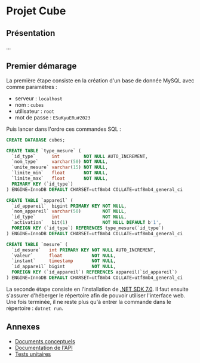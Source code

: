# Projet Cube
## Présentation
...

## Premier démarage

La première étape consiste en la création d'un base de donnée MySQL avec comme paramètres :
- serveur : `localhost`
- nom : `cubes`
- utilisateur : `root`
- mot de passe : `ESuKyuERu#2023`

Puis lancer dans l'ordre ces commandes SQL :
```sql
CREATE DATABASE cubes;
```
```sql
CREATE TABLE `type_mesure` (
  `id_type`      int         NOT NULL AUTO_INCREMENT,
  `nom_type`     varchar(50) NOT NULL,
  `unite_mesure` varchar(15) NOT NULL,
  `limite_min`   float       NOT NULL,
  `limite_max`   float       NOT NULL,
  PRIMARY KEY (`id_type`)
) ENGINE=InnoDB DEFAULT CHARSET=utf8mb4 COLLATE=utf8mb4_general_ci
```
```sql
CREATE TABLE `appareil` (
  `id_appareil`  bigint PRIMARY KEY NOT NULL,
  `nom_appareil` varchar(50)        NOT NULL,
  `id_type`      int                NOT NULL,
  `activation`   bit(1)             NOT NULL DEFAULT b'1',
  FOREIGN KEY (`id_type`) REFERENCES type_mesure(`id_type`)
) ENGINE=InnoDB DEFAULT CHARSET=utf8mb4 COLLATE=utf8mb4_general_ci
```
```sql
CREATE TABLE `mesure` (
  `id_mesure`   int PRIMARY KEY NOT NULL AUTO_INCREMENT,
  `valeur`      float           NOT NULL,
  `instant`     timestamp       NOT NULL,
  `id_appareil` bigint          NOT NULL,
  FOREIGN KEY (`id_appareil`) REFERENCES appareil(`id_appareil`)
) ENGINE=InnoDB DEFAULT CHARSET=utf8mb4 COLLATE=utf8mb4_general_ci
```

La seconde étape consiste en l'installation de [.NET SDK 7.0](https://dotnet.microsoft.com/en-us/download/dotnet/7.0). Il faut ensuite s'assurer d'héberger le répertoire afin de pouvoir utiliser l'interface web. Une fois terminée, il ne reste plus qu'à entrer la commande dans le répertoire : `dotnet run`.

## Annexes
- [Documents conceptuels](doc/doc_conceptuels.md)
- [Documentation de l'API](doc/documentation.md)
- [Tests unitaires](doc/tests_unitaires.md)

